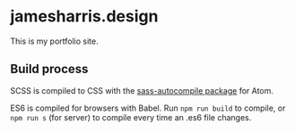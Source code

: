 # jamesharris.design

This is my portfolio site.

## Build process

SCSS is compiled to CSS with the [sass-autocompile package](https://atom.io/packages/sass-autocompile) for Atom.

ES6 is compiled for browsers with Babel. Run `npm run build` to compile, or `npm run s` (for server) to compile every time an .es6 file changes.
